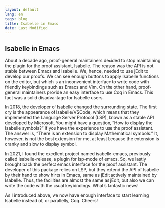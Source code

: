 ```yaml
---
layout: default
lang: en
tags: blog
title: Isabelle in Emacs
date: Last Modified
---
```


## Isabelle in Emacs

About a decade ago, proof-general maintainers decided to stop maintaining the plugin for the proof assistant, Isabelle. The reason was the API is not stable between Emacs and Isabelle. We, hence, needed to use jEdit to develop our proofs. We can see enough buttons to apply Isabelle functions on the editor, but which is an inconvenient interface to write code with friendly keybindings such as Emacs and Vim. On the other hand, proof-general maintainers provide an easy interface to use Coq in Emacs. This fact was a solid disadvantage for Isabelle users.

In 2018, the developer of Isabelle changed the surrounding state. The first cry is the appearance of Isabelle/VSCode, which means that they implemented the Language Server Protocol (LSP), known as a stable API developed by Microsoft. You might have a question, “How to display the Isabelle symbols?” if you have the experience to use the proof assistant. The answer is, “There is an extension to display Mathematical symbols.” It, however, is not the best extension for me, at least because the extension is cranky and slow to display symbol.

In 2021, I found the excellent project named isabelle-emacs, previously called isabelle-release, a plugin for lsp-mode of emacs. So, we lastly brought back the perfect emacs interface for the proof assistant. The developer of this package relies on LSP, but they extend the API of Isabelle by their hand to show hints in Emacs, same as jEdit actively maintained by Isabelle. Thus, the facilities are almost the same as jEdit, but also we can write the code with the usual keybindings. What’s fantastic news!

As I introduced above, we now have enough interface to start learning Isabelle instead of, or parallelly, Coq. Cheers!
